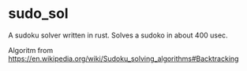 # sudo_sol

A sudoku solver written in rust. Solves a sudoko in about 400 usec.

Algoritm from https://en.wikipedia.org/wiki/Sudoku_solving_algorithms#Backtracking
